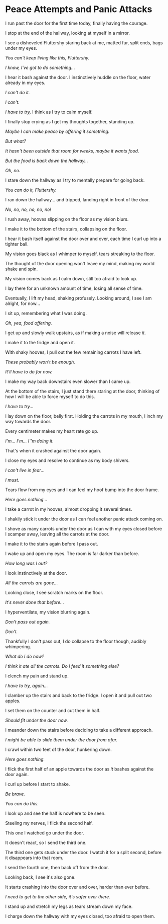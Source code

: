 # Peace Attempts and Panic Attacks

I run past the door for the first time today, finally having the courage.

I stop at the end of the hallway, looking at myself in a mirror.

I see a disheveled Fluttershy staring back at me, matted fur, split ends, bags under my eyes.

*You can't keep living like this, Fluttershy.*

*I know, I've got to do something…*

I hear it bash against the door. I instinctively huddle on the floor, water already in my eyes.

*I can't do it.*

*I can't.*

*I have to try,* I think as I try to calm myself.

I finally stop crying as I get my thoughts together, standing up.

*Maybe I can make peace by offering it something.*

*But what?*

*It hasn't been outside that room for weeks, maybe it wants food.*

*But the food is back down the hallway…*

*Oh, no.*

I stare down the hallway as I try to mentally prepare for going back.

*You can do it, Fluttershy.*

I ran down the hallway… and tripped, landing right in front of the door.

*No, no, no, no, no, no!*

I rush away, hooves slipping on the floor as my vision blurs.

I make it to the bottom of the stairs, collapsing on the floor.

I hear it bash itself against the door over and over, each time I curl up into a tighter ball.

My vision goes black as I whimper to myself, tears streaking to the floor.

The thought of the door opening won't leave my mind, making my world shake and spin.

My vision comes back as I calm down, still too afraid to look up.

I lay there for an unknown amount of time, losing all sense of time.

Eventually, I lift my head, shaking profusely. Looking around, I see I am alright, for now…

I sit up, remembering what I was doing.

*Oh, yea, food offering.*

I get up and slowly walk upstairs, as if making a noise will release *it*.

I make it to the fridge and open it.

With shaky hooves, I pull out the few remaining carrots I have left.

*These probably won't be enough.*

*It'll have to do for now.*

I make my way back downstairs even slower than I came up.

At the bottom of the stairs, I just stand there staring at the door, thinking of how I will be able to force myself to do this.

*I have to try…*

I lay down on the floor, belly first. Holding the carrots in my mouth, I inch my way towards the door.

Every centimeter makes my heart rate go up.

*I'm… I'm… I''m doing it.*

That's when it crashed against the door again.

I close my eyes and resolve to continue as my body shivers.

*I can't live in fear…*

*I must.*

Tears flow from my eyes and I can feel my hoof bump into the door frame.

*Here goes nothing…*

I take a carrot in my hooves, almost dropping it several times.

I shakily stick it under the door as I can feel another panic attack coming on.

I shove as many carrots under the door as I can with my eyes closed before I scamper away, leaving all the carrots at the door.

I make it to the stairs again before I pass out.

I wake up and open my eyes. The room is far darker than before.

*How long was I out?*

I look instinctively at the door.

*All the carrots are gone…*

Looking close, I see scratch marks on the floor.

*It's never done that before…*

I hyperventilate, my vision blurring again.

*Don't pass out again.*

*Don't.*

Thankfully I don't pass out, I do collapse to the floor though, audibly whimpering.

*What do I do now?*

*I think it ate all the carrots. Do I feed it something else?*

I clench my pain and stand up.

*I have to try, again…*

I clamber up the stairs and back to the fridge. I open it and pull out two apples.

I set them on the counter and cut them in half.

*Should fit under the door now.*

I meander down the stairs before deciding to take a different approach.

*I might be able to slide them under the door from afar.*

I crawl within two feet of the door, hunkering down.

*Here goes nothing.*

I flick the first half of an apple towards the door as *it* bashes against the door again.

I curl up before I start to shake.

*Be brave.*

*You can do this.*

I look up and see the half is nowhere to be seen.

Steeling my nerves, I flick the second half.

This one I watched go under the door.

It doesn't react, so I send the third one.

The third one gets stuck under the door. I watch it for a split second, before it disappears into that room.

I send the fourth one, then back off from the door.

Looking back, I see it's also gone.

It starts crashing into the door over and over, harder than ever before.

*I need to get to the other side, it's safer over there.*

I stand up and stretch my legs as tears stream down my face.

I charge down the hallway with my eyes closed, too afraid to open them.

